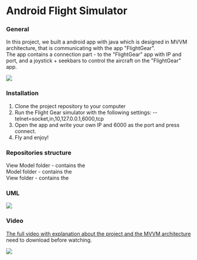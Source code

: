 # Android Flight Simulator
### General
In this project, we built a android app with java which is designed in MVVM architecture, that is communicating with the app "FlightGear".<br />
The app contains a connection part - to the "FlightGear" app with IP and port, and a joystick + seekbars to control the aircraft on the "FlightGear" app.

![](https://github.com/ido14736/miliestone3AndroidFG/blob/main/media/app_screen.png)
### Installation
1. Clone the project repository to your computer
2. Run the Flight Gear simulator with the following settings: --telnet=socket,in,10,127.0.0.1,6000,tcp
3. Open the app and write your own IP and 6000 as the port and press connect.
4. Fly and enjoy!

### Repositories structure
View Model folder - contains the<br />
Model folder - contains the<br />
View folder - contains the

### UML
![](https://github.com/ido14736/miliestone3AndroidFG/blob/main/media/uml.PNG)

### Video
[The full video with explanation about the project and the MVVM architecture](media/video.mp4)<br />need to download before watching.

![](media/FG_App.gif)
